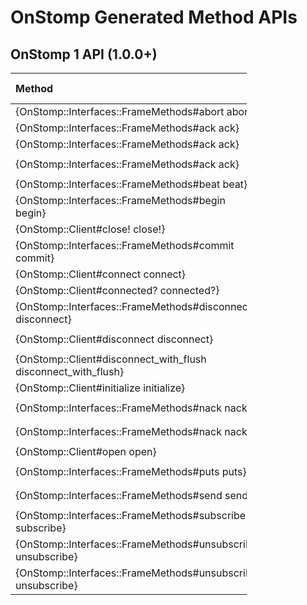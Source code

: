 # OnStomp Generated Method APIs

## OnStomp 1 API (1.0.0+)

<table style="width:75%; border-collapse:collapse;">
  <thead>
    <tr>
      <th style="text-align: left;">Method</th>
      <th style="width: 50%; text-align: left;">Signature</th>
      <th style="text-align: left;">STOMP 1.0</th>
      <th style="text-align: left;">STOMP 1.1</th>
    </tr>
  </thead>
  <tfoot>
  </tfoot>
  <tbody>
    <tr>
      <td>{OnStomp::Interfaces::FrameMethods#abort abort}</td>
      <td>
        <code>abort(tx_id, headers={})</code>
      </td>
      <td style="background-color: #bfb;">true</td>
      <td style="background-color: #bfb;">true</td>
    </tr>
    <tr>
      <td>{OnStomp::Interfaces::FrameMethods#ack ack}</td>
      <td>
        <code>ack(message_id, headers={})</code>
      </td>
      <td style="background-color: #bfb;">true</td>
      <td style="background-color: #fbb;">false</td>
    </tr>
    <tr>
      <td>{OnStomp::Interfaces::FrameMethods#ack ack}</td>
      <td>
        <code>ack(message_frame, headers={})</code>
      </td>
      <td style="background-color: #bfb;">true</td>
      <td style="background-color: #bfb;">true</td>
    </tr>
    <tr>
      <td>{OnStomp::Interfaces::FrameMethods#ack ack}</td>
      <td>
        <code>ack(message_id, subscription_id, headers={})</code>
      </td>
      <td style="background-color: #bfb;">true</td>
      <td style="background-color: #bfb;">true</td>
    </tr>
    <tr>
      <td>{OnStomp::Interfaces::FrameMethods#beat beat}</td>
      <td>
        <code>beat( )</code>
      </td>
      <td style="background-color: #fbb;">false</td>
      <td style="background-color: #bfb;">true</td>
    </tr>
    <tr>
      <td>{OnStomp::Interfaces::FrameMethods#begin begin}</td>
      <td>
        <code>begin(tx_id, headers={})</code>
      </td>
      <td style="background-color: #bfb;">true</td>
      <td style="background-color: #bfb;">true</td>
    </tr>
    <tr>
      <td>{OnStomp::Client#close! close!}</td>
      <td>
        <code>close!( )</code>
      </td>
      <td style="background-color: #bfb;">true</td>
      <td style="background-color: #bfb;">true</td>
    </tr>
    <tr>
      <td>{OnStomp::Interfaces::FrameMethods#commit commit}</td>
      <td>
        <code>commit(tx_id, headers={})</code>
      </td>
      <td style="background-color: #bfb;">true</td>
      <td style="background-color: #bfb;">true</td>
    </tr>
    <tr>
      <td>{OnStomp::Client#connect connect}</td>
      <td>
        <code>connect(headers={})</code>
      </td>
      <td style="background-color: #bfb;">true</td>
      <td style="background-color: #bfb;">true</td>
    </tr>
    <tr>
      <td>{OnStomp::Client#connected? connected?}</td>
      <td>
        <code>connected?( )</code>
      </td>
      <td style="background-color: #bfb;">true</td>
      <td style="background-color: #bfb;">true</td>
    </tr>
    <tr>
      <td>{OnStomp::Interfaces::FrameMethods#disconnect disconnect}</td>
      <td>
        <code>disconnect(headers={})</code>
      </td>
      <td style="background-color: #bfb;">true</td>
      <td style="background-color: #bfb;">true</td>
    </tr>
    <tr>
      <td>{OnStomp::Client#disconnect disconnect}</td>
      <td>
        <code>disconnect_with_flush(headers={})</code>
      </td>
      <td style="background-color: #bfb;">true</td>
      <td style="background-color: #bfb;">true</td>
    </tr>
    <tr>
      <td>{OnStomp::Client#disconnect_with_flush disconnect_with_flush}</td>
      <td>
        <code>disconnect_with_flush(headers={})</code>
      </td>
      <td style="background-color: #bfb;">true</td>
      <td style="background-color: #bfb;">true</td>
    </tr>
    <tr>
      <td>{OnStomp::Client#initialize initialize}</td>
      <td>
        <code>initialize(uri, options={})</code>
      </td>
      <td style="background-color: #bfb;">true</td>
      <td style="background-color: #bfb;">true</td>
    </tr>
    <tr>
      <td>{OnStomp::Interfaces::FrameMethods#nack nack}</td>
      <td>
        <code>nack(message_frame, headers={})</code>
      </td>
      <td style="background-color: #fbb;">false</td>
      <td style="background-color: #bfb;">true</td>
    </tr>
    <tr>
      <td>{OnStomp::Interfaces::FrameMethods#nack nack}</td>
      <td>
        <code>nack(message_id, subscription_id, heders={})</code>
      </td>
      <td style="background-color: #fbb;">false</td>
      <td style="background-color: #bfb;">true</td>
    </tr>
    <tr>
      <td>{OnStomp::Client#open open}</td>
      <td>
        <code>connect(headers={})</code>
      </td>
      <td style="background-color: #bfb;">true</td>
      <td style="background-color: #bfb;">true</td>
    </tr>
    <tr>
      <td>{OnStomp::Interfaces::FrameMethods#puts puts}</td>
      <td>
        <code>send(dest, body, headers={}, &cb)</code>
      </td>
      <td style="background-color: #bfb;">true</td>
      <td style="background-color: #bfb;">true</td>
    </tr>
    <tr>
      <td>{OnStomp::Interfaces::FrameMethods#send send}</td>
      <td>
        <code>send(dest, body, headers={}, &cb)</code>
      </td>
      <td style="background-color: #bfb;">true</td>
      <td style="background-color: #bfb;">true</td>
    </tr>
    <tr>
      <td>{OnStomp::Interfaces::FrameMethods#subscribe subscribe}</td>
      <td>
        <code>subscribe(dest, headers={}, &cb)</code>
      </td>
      <td style="background-color: #bfb;">true</td>
      <td style="background-color: #bfb;">true</td>
    </tr>
    <tr>
      <td>{OnStomp::Interfaces::FrameMethods#unsubscribe unsubscribe}</td>
      <td>
        <code>unsubscribe(subscribe_frame, headers={})</code>
      </td>
      <td style="background-color: #bfb;">true</td>
      <td style="background-color: #bfb;">true</td>
    </tr>
    <tr>
      <td>{OnStomp::Interfaces::FrameMethods#unsubscribe unsubscribe}</td>
      <td>
        <code>unsubscribe(id, headers={})</code>
      </td>
      <td style="background-color: #bfb;">true</td>
      <td style="background-color: #bfb;">true</td>
    </tr>
  </tbody>
</table>

